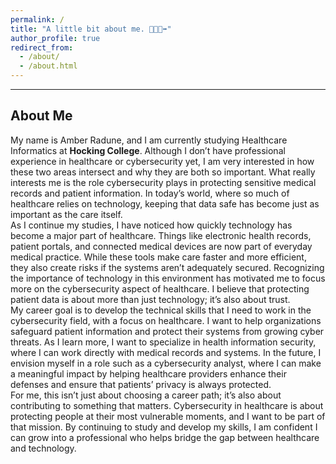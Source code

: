 ```yaml
---
permalink: /
title: "A little bit about me. 👩🏻‍🦼‍➡️"
author_profile: true
redirect_from: 
  - /about/
  - /about.html
---
```

---


## About Me

My name is Amber Radune, and I am currently studying Healthcare Informatics at **Hocking College**. Although I don’t have professional experience in healthcare or cybersecurity yet, I am very interested in how these two areas intersect and why they are both so important. What really interests me is the role cybersecurity plays in protecting sensitive medical records and patient information. In today’s world, where so much of healthcare relies on technology, keeping that data safe has become just as important as the care itself.</br>
As I continue my studies, I have noticed how quickly technology has become a major part of healthcare. Things like electronic health records, patient portals, and connected medical devices are now part of everyday medical practice. While these tools make care faster and more efficient, they also create risks if the systems aren’t adequately secured. Recognizing the importance of technology in this environment has motivated me to focus more on the cybersecurity aspect of healthcare. I believe that protecting patient data is about more than just technology; it’s also about trust.</br>
My career goal is to develop the technical skills that I need to work in the cybersecurity field, with a focus on healthcare. I want to help organizations safeguard patient information and protect their systems from growing cyber threats. As I learn more, I want to specialize in health information security, where I can work directly with medical records and systems. In the future, I envision myself in a role such as a cybersecurity analyst, where I can make a meaningful impact by helping healthcare providers enhance their defenses and ensure that patients’ privacy is always protected.</br>
For me, this isn’t just about choosing a career path; it’s also about contributing to something that matters. Cybersecurity in healthcare is about protecting people at their most vulnerable moments, and I want to be part of that mission. By continuing to study and develop my skills, I am confident I can grow into a professional who helps bridge the gap between healthcare and technology.

